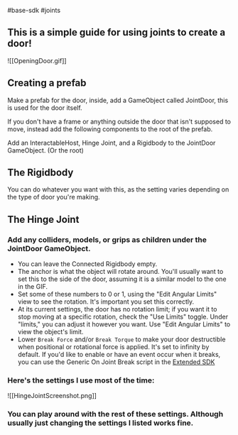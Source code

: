 #base-sdk #joints
## This is a simple guide for using joints to create a door!

![[OpeningDoor.gif]]

## Creating a prefab

Make a prefab for the door, inside, add a GameObject called JointDoor, this is used for the door itself. 

If you don't have a frame or anything outside the door that isn't supposed to move, instead add the following components to the root of the prefab.

Add an InteractableHost, Hinge Joint, and a Rigidbody to the JointDoor GameObject. (Or the root)

## The Rigidbody

You can do whatever you want with this, as the setting varies depending on the type of door you're making.

## The Hinge Joint

### Add any colliders, models, or grips as children under the JointDoor GameObject.

- You can leave the Connected Rigidbody empty.
- The anchor is what the object will rotate around. You'll usually want to set this to the side of the door, assuming it is a similar model to the one in the GIF.
- Set some of these numbers to 0 or 1, using the "Edit Angular Limits" view to see the rotation. It's important you set this correctly.
- At its current settings, the door has no rotation limit; if you want it to stop moving at a specific rotation, check the "Use Limits" toggle. Under "limits," you can adjust it however you want. Use "Edit Angular Limits" to view the object's limit.
- Lower `Break Force` and/or `Break Torque` to make your door destructible when positional or rotational force is applied. It's set to infinity by default. If you'd like to enable or have an event occur when it breaks, you can use the Generic On Joint Break script in the [Extended SDK](https://github.com/notnotnotswipez/Marrow-ExtendedSDK-MAINTAINED)

### Here's the settings I use most of the time:

![[HingeJointScreenshot.png]]

### You can play around with the rest of these settings. Although usually just changing the settings I listed works fine.